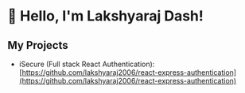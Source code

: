 # 👋 Hello, I'm Lakshyaraj Dash!

## My Projects
- iSecure (Full stack React Authentication): [https://github.com/lakshyaraj2006/react-express-authentication](https://github.com/lakshyaraj2006/react-express-authentication)